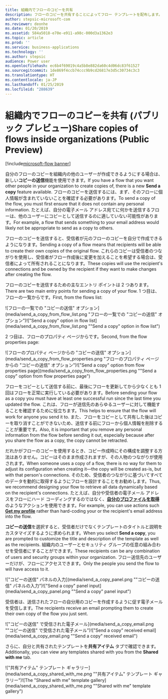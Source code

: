 ```yaml
---
title: 組織内でフローのコピーを共有
description: フローのコピーを共有することによってフロー テンプレートを配布します。
author: stepsic-microsoft-com
ms.reviewer: deonhe
ms.date: 01/20/2019
ms.assetid: 584a5018-e70e-e911-a98c-000d3a1362e3
ms.topic: article
ms.prod: ''
ms.service: business-applications
ms.technology: ''
ms.author: stepsic
audience: Power user
ms.openlocfilehash: ec6b4f69019c4a5b8e882da60c4d06dc83f61527
ms.sourcegitcommit: 1de869f4ccb74ccc9b9cd26817e3d5c30734c3c3
ms.translationtype: HT
ms.contentlocale: ja-JP
ms.lasthandoff: 01/25/2019
ms.locfileid: "288639"
---
```

# <a name="share-copies-of-flows-inside-organizations-public-preview"></a><span data-ttu-id="c4f23-103">組織内でフローのコピーを共有 (パブリック プレビュー)</span><span class="sxs-lookup"><span data-stu-id="c4f23-103">Share copies of flows inside organizations (Public Preview)</span></span>


[!include[microsoft-flow banner](../includes/microsoft-flow.md)]

<span data-ttu-id="c4f23-104">自分のフローのコピーを組織内の他のユーザーが作成できるようにする場合は、新しい**コピーの送信**機能を使用できます。</span><span class="sxs-lookup"><span data-stu-id="c4f23-104">If you have a flow that you want other people in your organization to create copies of, there is a new **Send a copy** feature available.</span></span> <span data-ttu-id="c4f23-105">フローのコピーを送信するには、まず、そのフローに個人情報が含まれていないことを確認する必要があります。</span><span class="sxs-lookup"><span data-stu-id="c4f23-105">To send a copy of the flow, you must first ensure that it does not contain any personal information.</span></span> <span data-ttu-id="c4f23-106">たとえば、自分の電子メール アドレス宛てに何かを送信するフローは、他のユーザーにコピーとして送信するのに適していない可能性があります。</span><span class="sxs-lookup"><span data-stu-id="c4f23-106">For example, a flow that sends something to your email address would likely not be appropriate to send as a copy to others.</span></span>

<span data-ttu-id="c4f23-107">フローのコピーを送信すると、受信者が元のフローのコピーを自分で作成できるようになります。</span><span class="sxs-lookup"><span data-stu-id="c4f23-107">Sending a copy of a flow means that recipients will be able to create their own copies of the original flow.</span></span> <span data-ttu-id="c4f23-108">これらのコピーは受信者のつながりを使用し、受信者がフロー作成後に変更を加えることを希望する場合は、受信者によって所有されることになります。</span><span class="sxs-lookup"><span data-stu-id="c4f23-108">These copies will use the recipient's connections and be owned by the recipient if they want to make changes after creating the flow.</span></span>

<span data-ttu-id="c4f23-109">フローのコピーを送信するための主なエントリ ポイントは 2 つあります。</span><span class="sxs-lookup"><span data-stu-id="c4f23-109">There are two main entry points for sending a copy of your flow.</span></span> <span data-ttu-id="c4f23-110">1 つ目は、フローの一覧からです。</span><span class="sxs-lookup"><span data-stu-id="c4f23-110">First, from the flows list:</span></span>

<span data-ttu-id="c4f23-111">![フローの一覧での "コピーの送信" オプション](media/send_a_copy_from_flow_list.png "フローの一覧での "コピーの送信" オプション")</span><span class="sxs-lookup"><span data-stu-id="c4f23-111">!["Send a copy" option in flow list](media/send_a_copy_from_flow_list.png ""Send a copy" option in flow list")</span></span>

<span data-ttu-id="c4f23-112">2 つ目は、フローのプロパティ ページからです。</span><span class="sxs-lookup"><span data-stu-id="c4f23-112">Second, from the flow properties page:</span></span>

<span data-ttu-id="c4f23-113">![フローのプロパティ ページからの "コピーの送信" オプション](media/send_a_copy_from_flow_properties.png "フローのプロパティ ページからの "コピーの送信" オプション")</span><span class="sxs-lookup"><span data-stu-id="c4f23-113">!["Send a copy" option from flow properties page](media/send_a_copy_from_flow_properties.png ""Send a copy" option from flow properties page")</span></span>

<span data-ttu-id="c4f23-114">フローをコピーとして送信する前に、最後にフローを更新してから少なくとも 1 回はフローを正常に実行している必要があります。</span><span class="sxs-lookup"><span data-stu-id="c4f23-114">Before sending your flow as a copy you must have at least one successful run since the last time you updated the flow.</span></span> <span data-ttu-id="c4f23-115">これは、フローが送信先のあらゆるユーザーに対して機能することを確認するために役立ちます。</span><span class="sxs-lookup"><span data-stu-id="c4f23-115">This helps to ensure that the flow will work for anyone you send it to.</span></span> <span data-ttu-id="c4f23-116">また、フローをコピーとして共有した後はコピーを取り消すことができないため、送信する前にフローから個人情報を削除することが重要です。</span><span class="sxs-lookup"><span data-stu-id="c4f23-116">Also, it is important that you remove any personal information from the flow before sending it out, especially because after you share the flow as a copy, the copy cannot be retracted.</span></span>

<span data-ttu-id="c4f23-117">だれかがフローのコピーを使用するとき、コピー作成時にその構成を調整する方法はありません。コピーはそのまま作成されますが、その人物のつながりが使用されます。</span><span class="sxs-lookup"><span data-stu-id="c4f23-117">When someone uses a copy of a flow, there is no way for them to adjust its configuration when creating it—the copy will be created as-is, but with that person's connections.</span></span> <span data-ttu-id="c4f23-118">そのため、受信者のつながりに基づいてすべてのデータを動的に取得するようにフローを設計することをお勧めします。</span><span class="sxs-lookup"><span data-stu-id="c4f23-118">Thus, we recommend designing your flow to retrieve all data dynamically based on the recipient's connections.</span></span> <span data-ttu-id="c4f23-119">たとえば、自分や受信者の電子メール アドレスをフローにハード コーディングするのではなく、**[自分のプロファイルを取得](https://docs.microsoft.com/connectors/office365users/#get-my-profile--v2-)** のようなアクションを使用できます。</span><span class="sxs-lookup"><span data-stu-id="c4f23-119">For example, you can use actions such **[Get my profile](https://docs.microsoft.com/connectors/office365users/#get-my-profile--v2-)** rather than hard-coding your or the recipient's email address into the flow.</span></span>

<span data-ttu-id="c4f23-120">**コピーの送信**を選択すると、受信者だけでなくテンプレートのタイトルと説明をカスタマイズするように求められます。</span><span class="sxs-lookup"><span data-stu-id="c4f23-120">When you select **Send a copy**, you are prompted to customize the title and description of the template as well as the recipients.</span></span> <span data-ttu-id="c4f23-121">組織内のユーザーとセキュリティ グループの任意の組み合わせを受信者にすることができます。</span><span class="sxs-lookup"><span data-stu-id="c4f23-121">These recipients can be any combination of users and security groups within your organization.</span></span> <span data-ttu-id="c4f23-122">フロー送信先のユーザーだけが、フローにアクセスできます。</span><span class="sxs-lookup"><span data-stu-id="c4f23-122">Only the people you send the flow to will have access to it.</span></span>

<span data-ttu-id="c4f23-123">!["コピーの送信" パネルの入力](media/send_a_copy_panel.png ""コピーの送信" パネルの入力")</span><span class="sxs-lookup"><span data-stu-id="c4f23-123">!["Send a copy" panel input](media/send_a_copy_panel.png ""Send a copy" panel input")</span></span>

<span data-ttu-id="c4f23-124">受信者は、送信されたフローの自分用のコピーを作成するように促す電子メールを受信します。</span><span class="sxs-lookup"><span data-stu-id="c4f23-124">The recipients receive an email prompting them to create their own copy of the flow you just sent.</span></span>

<span data-ttu-id="c4f23-125">!["コピーの送信" で受信された電子メール](media/send_a_copy_email.png ""コピーの送信" で受信された電子メール")</span><span class="sxs-lookup"><span data-stu-id="c4f23-125">!["Send a copy" received email](media/send_a_copy_email.png ""Send a copy" received email")</span></span>

<span data-ttu-id="c4f23-126">さらに、自分と共有されたテンプレートを**共有アイテム** タブで確認できます。</span><span class="sxs-lookup"><span data-stu-id="c4f23-126">Additionally, you can view any templates shared with you from the **Shared with me** tab.</span></span>

<span data-ttu-id="c4f23-127">!["共有アイテム" テンプレート ギャラリー](media/send_a_copy_shared_with_me.png ""共有アイテム" テンプレート ギャラリー")</span><span class="sxs-lookup"><span data-stu-id="c4f23-127">![The "Shared with me" template gallery](media/send_a_copy_shared_with_me.png ""Shared with me" template gallery")</span></span>
